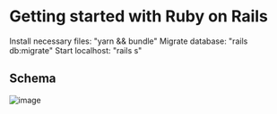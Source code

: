 # Getting started with Ruby on Rails
Install necessary files: "yarn && bundle"
Migrate database: "rails db:migrate"
Start localhost: "rails s"

## Schema
![image](https://github.com/seanwongdev/rails-shoppingcart/assets/118927583/9320bf98-c231-405c-bdd9-0cafeb46e0bd)

